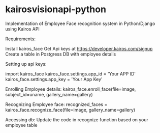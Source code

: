 # kairosvisionapi-python
Implementation of Employee Face recognition system in Python/Django using Kairos API

Requirements:

Install kairos_face
Get Api keys at https://developer.kairos.com/signup
Create a table in Postgress DB with employee details

Setting up api keys:

import kairos_face
kairos_face.settings.app_id = 'Your APP ID'
kairos_face.settings.app_key = 'Your App Key'


Enrolling Employee details:
kairos_face.enroll_face(file=image, subject_id=uname, gallery_name=gallery)

Recognizing Employee face:
recognized_faces = kairos_face.recognize_face(file=image, gallery_name=gallery)

Accessing db:
Update the code in recognize function based on your employee table
